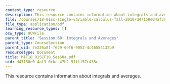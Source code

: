 ```yaml
---
content_type: resource
description: This resource contains information about integrals and averages.
file: /courses/18-01sc-single-variable-calculus-fall-2010/d47150e04af30cbc47b251fff57c435c_MIT18_01SCF10_Ses60a.pdf
file_type: application/pdf
learning_resource_types: []
ocw_type: OCWFile
parent_title: 'Session 60: Integrals and Averages'
parent_type: CourseSection
parent_uid: 7e226a8f-f629-6ef6-9052-4c46584132b9
resourcetype: Document
title: MIT18_01SCF10_Ses60a.pdf
uid: d47150e0-4af3-0cbc-47b2-51fff57c435c
---
```

This resource contains information about integrals and averages.

